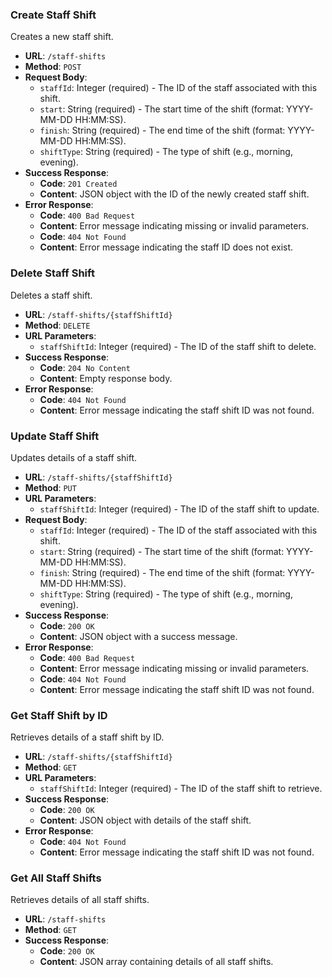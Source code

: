 ### Create Staff Shift
Creates a new staff shift.

- **URL**: `/staff-shifts`
- **Method**: `POST`
- **Request Body**:
  - `staffId`: Integer (required) - The ID of the staff associated with this shift.
  - `start`: String (required) - The start time of the shift (format: YYYY-MM-DD HH:MM:SS).
  - `finish`: String (required) - The end time of the shift (format: YYYY-MM-DD HH:MM:SS).
  - `shiftType`: String (required) - The type of shift (e.g., morning, evening).
- **Success Response**:
  - **Code**: `201 Created`
  - **Content**: JSON object with the ID of the newly created staff shift.
- **Error Response**:
  - **Code**: `400 Bad Request`
  - **Content**: Error message indicating missing or invalid parameters.
  - **Code**: `404 Not Found`
  - **Content**: Error message indicating the staff ID does not exist.

### Delete Staff Shift
Deletes a staff shift.

- **URL**: `/staff-shifts/{staffShiftId}`
- **Method**: `DELETE`
- **URL Parameters**:
  - `staffShiftId`: Integer (required) - The ID of the staff shift to delete.
- **Success Response**:
  - **Code**: `204 No Content`
  - **Content**: Empty response body.
- **Error Response**:
  - **Code**: `404 Not Found`
  - **Content**: Error message indicating the staff shift ID was not found.

### Update Staff Shift
Updates details of a staff shift.

- **URL**: `/staff-shifts/{staffShiftId}`
- **Method**: `PUT`
- **URL Parameters**:
  - `staffShiftId`: Integer (required) - The ID of the staff shift to update.
- **Request Body**:
  - `staffId`: Integer (required) - The ID of the staff associated with this shift.
  - `start`: String (required) - The start time of the shift (format: YYYY-MM-DD HH:MM:SS).
  - `finish`: String (required) - The end time of the shift (format: YYYY-MM-DD HH:MM:SS).
  - `shiftType`: String (required) - The type of shift (e.g., morning, evening).
- **Success Response**:
  - **Code**: `200 OK`
  - **Content**: JSON object with a success message.
- **Error Response**:
  - **Code**: `400 Bad Request`
  - **Content**: Error message indicating missing or invalid parameters.
  - **Code**: `404 Not Found`
  - **Content**: Error message indicating the staff shift ID was not found.

### Get Staff Shift by ID
Retrieves details of a staff shift by ID.

- **URL**: `/staff-shifts/{staffShiftId}`
- **Method**: `GET`
- **URL Parameters**:
  - `staffShiftId`: Integer (required) - The ID of the staff shift to retrieve.
- **Success Response**:
  - **Code**: `200 OK`
  - **Content**: JSON object with details of the staff shift.
- **Error Response**:
  - **Code**: `404 Not Found`
  - **Content**: Error message indicating the staff shift ID was not found.

### Get All Staff Shifts
Retrieves details of all staff shifts.

- **URL**: `/staff-shifts`
- **Method**: `GET`
- **Success Response**:
  - **Code**: `200 OK`
  - **Content**: JSON array containing details of all staff shifts.

